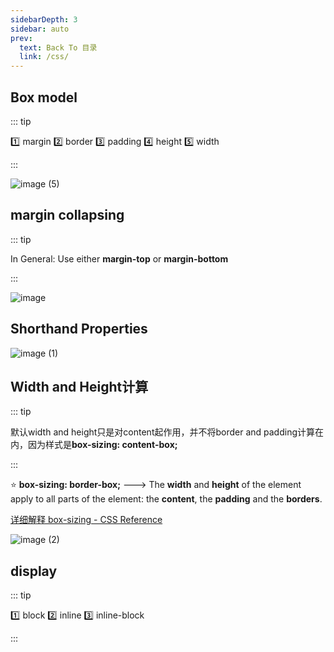```yaml
---
sidebarDepth: 3
sidebar: auto
prev:
  text: Back To 目录
  link: /css/
---
```


## Box model

::: tip

:one: margin :two: border :three: padding :four: height :five: width

:::   

![image (5)](https://gitee.com/q10viking/PictureRepos/raw/master/images//202112081622568.jpg)

## margin collapsing

::: tip

In General: Use either **margin-top** or **margin-bottom**

:::

![image](https://gitee.com/q10viking/PictureRepos/raw/master/images//202112081409876.jpg)



## Shorthand Properties

![image (1)](https://gitee.com/q10viking/PictureRepos/raw/master/images//202112081414323.jpg)



## Width and Height计算

::: tip

默认width and height只是对content起作用，并不将border and padding计算在内，因为样式是**box-sizing: content-box;**

:::

:star: **box-sizing: border-box;** ---> The **width** and **height** of the element apply to all parts of the element: the **content**, the **padding** and the **borders**.

[详细解释 box-sizing - CSS Reference](https://cssreference.io/property/box-sizing/)

![image (2)](https://gitee.com/q10viking/PictureRepos/raw/master/images//202112081437884.jpg)



## display

::: tip

:one: block :two: inline :three: inline-block

:::



